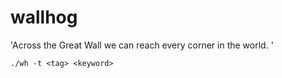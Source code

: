 # wallhog



'Across the Great Wall we can reach every corner in the world. '

`./wh -t <tag> <keyword>`